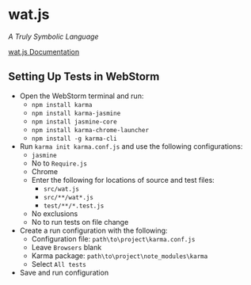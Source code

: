 # wat.js

_A Truly Symbolic Language_


[wat.js Documentation](documentation.md)


## Setting Up Tests in WebStorm

- Open the WebStorm terminal and run:
    - `npm install karma`
    - `npm install karma-jasmine`
    - `npm install jasmine-core`
    - `npm install karma-chrome-launcher`
    - `npm install -g karma-cli`
- Run `karma init karma.conf.js` and use the following configurations:
    - `jasmine`
    - No to `Require.js`
    - Chrome
    - Enter the following for locations of source and test files:
        - `src/wat.js`
        - `src/**/wat*.js`
        - `test/**/*.test.js`
    - No exclusions
    - No to run tests on file change
- Create a run configuration with the following:
    - Configuration file: `path\to\project\karma.conf.js`
    - Leave `Browsers` blank
    - Karma package: `path\to\project\note_modules\karma`
    - Select `All tests`
- Save and run configuration
